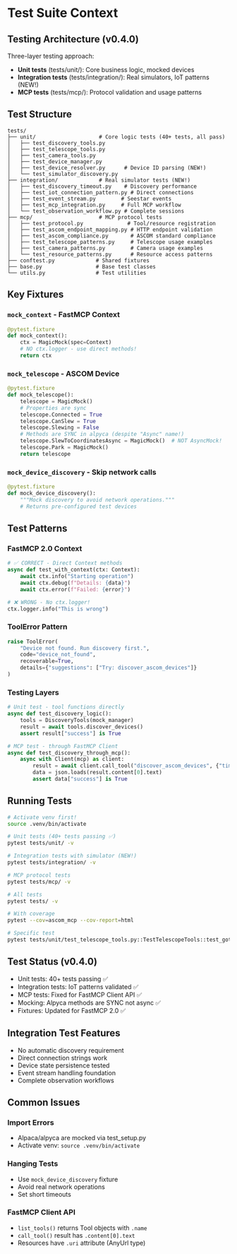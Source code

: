 # Test Suite Context

## Testing Architecture (v0.4.0)

Three-layer testing approach:
- **Unit tests** (tests/unit/): Core business logic, mocked devices
- **Integration tests** (tests/integration/): Real simulators, IoT patterns (NEW!)
- **MCP tests** (tests/mcp/): Protocol validation and usage patterns

## Test Structure
```
tests/
├── unit/                    # Core logic tests (40+ tests, all pass)
│   ├── test_discovery_tools.py
│   ├── test_telescope_tools.py
│   ├── test_camera_tools.py
│   ├── test_device_manager.py
│   ├── test_device_resolver.py      # Device ID parsing (NEW!)
│   └── test_simulator_discovery.py
├── integration/             # Real simulator tests (NEW!)
│   ├── test_discovery_timeout.py    # Discovery performance
│   ├── test_iot_connection_pattern.py # Direct connections
│   ├── test_event_stream.py        # Seestar events
│   ├── test_mcp_integration.py     # Full MCP workflow
│   └── test_observation_workflow.py # Complete sessions
├── mcp/                     # MCP protocol tests
│   ├── test_protocol.py              # Tool/resource registration
│   ├── test_ascom_endpoint_mapping.py # HTTP endpoint validation
│   ├── test_ascom_compliance.py       # ASCOM standard compliance
│   ├── test_telescope_patterns.py     # Telescope usage examples
│   ├── test_camera_patterns.py        # Camera usage examples
│   └── test_resource_patterns.py      # Resource access patterns
├── conftest.py             # Shared fixtures
├── base.py                 # Base test classes
└── utils.py                # Test utilities
```

## Key Fixtures

### `mock_context` - FastMCP Context
```python
@pytest.fixture
def mock_context():
    ctx = MagicMock(spec=Context)
    # NO ctx.logger - use direct methods!
    return ctx
```

### `mock_telescope` - ASCOM Device
```python
@pytest.fixture
def mock_telescope():
    telescope = MagicMock()
    # Properties are sync
    telescope.Connected = True
    telescope.CanSlew = True
    telescope.Slewing = False
    # Methods are SYNC in alpyca (despite "Async" name!)
    telescope.SlewToCoordinatesAsync = MagicMock()  # NOT AsyncMock!
    telescope.Park = MagicMock()
    return telescope
```

### `mock_device_discovery` - Skip network calls
```python
@pytest.fixture
def mock_device_discovery():
    """Mock discovery to avoid network operations."""
    # Returns pre-configured test devices
```

## Test Patterns

### FastMCP 2.0 Context
```python
# ✅ CORRECT - Direct Context methods
async def test_with_context(ctx: Context):
    await ctx.info("Starting operation")
    await ctx.debug(f"Details: {data}")
    await ctx.error(f"Failed: {error}")

# ❌ WRONG - No ctx.logger!
ctx.logger.info("This is wrong")
```

### ToolError Pattern
```python
raise ToolError(
    "Device not found. Run discovery first.",
    code="device_not_found", 
    recoverable=True,
    details={"suggestions": ["Try: discover_ascom_devices"]}
)
```

### Testing Layers
```python
# Unit test - tool functions directly
async def test_discovery_logic():
    tools = DiscoveryTools(mock_manager)
    result = await tools.discover_devices()
    assert result["success"] is True

# MCP test - through FastMCP Client
async def test_discovery_through_mcp():
    async with Client(mcp) as client:
        result = await client.call_tool("discover_ascom_devices", {"timeout": 5.0})
        data = json.loads(result.content[0].text)
        assert data["success"] is True
```

## Running Tests

```bash
# Activate venv first!
source .venv/bin/activate

# Unit tests (40+ tests passing ✅)
pytest tests/unit/ -v

# Integration tests with simulator (NEW!)
pytest tests/integration/ -v

# MCP protocol tests
pytest tests/mcp/ -v

# All tests
pytest tests/ -v

# With coverage
pytest --cov=ascom_mcp --cov-report=html

# Specific test
pytest tests/unit/test_telescope_tools.py::TestTelescopeTools::test_goto_valid_coordinates -v
```

## Test Status (v0.4.0)
- Unit tests: 40+ tests passing ✅
- Integration tests: IoT patterns validated ✅
- MCP tests: Fixed for FastMCP Client API ✅
- Mocking: Alpyca methods are SYNC not async ✅
- Fixtures: Updated for FastMCP 2.0 ✅

## Integration Test Features
- No automatic discovery requirement
- Direct connection strings work
- Device state persistence tested
- Event stream handling foundation
- Complete observation workflows

## Common Issues

### Import Errors
- Alpaca/alpyca are mocked via test_setup.py
- Activate venv: `source .venv/bin/activate`

### Hanging Tests  
- Use `mock_device_discovery` fixture
- Avoid real network operations
- Set short timeouts

### FastMCP Client API
- `list_tools()` returns Tool objects with `.name`
- `call_tool()` result has `.content[0].text`
- Resources have `.uri` attribute (AnyUrl type)